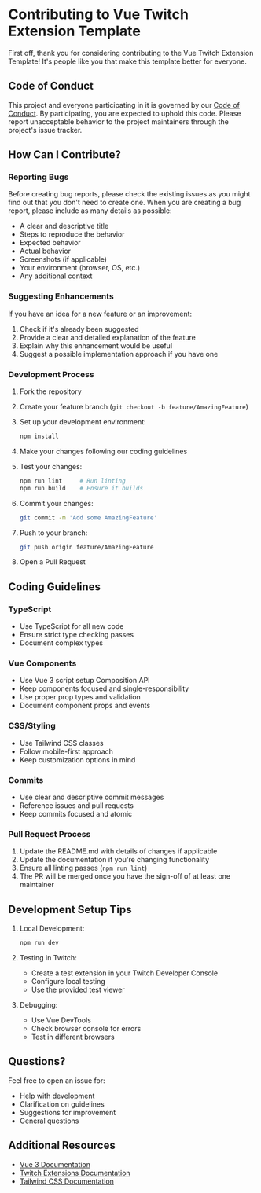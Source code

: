 # Contributing to Vue Twitch Extension Template

First off, thank you for considering contributing to the Vue Twitch Extension Template! It's people like you that make this template better for everyone.

## Code of Conduct

This project and everyone participating in it is governed by our [Code of Conduct](CODE_OF_CONDUCT.md). By participating, you are expected to uphold this code. Please report unacceptable behavior to the project maintainers through the project's issue tracker.

## How Can I Contribute?

### Reporting Bugs

Before creating bug reports, please check the existing issues as you might find out that you don't need to create one. When you are creating a bug report, please include as many details as possible:

- A clear and descriptive title
- Steps to reproduce the behavior
- Expected behavior
- Actual behavior
- Screenshots (if applicable)
- Your environment (browser, OS, etc.)
- Any additional context

### Suggesting Enhancements

If you have an idea for a new feature or an improvement:

1. Check if it's already been suggested
2. Provide a clear and detailed explanation of the feature
3. Explain why this enhancement would be useful
4. Suggest a possible implementation approach if you have one

### Development Process

1. Fork the repository
2. Create your feature branch (`git checkout -b feature/AmazingFeature`)
3. Set up your development environment:
   ```bash
   npm install
   ```

4. Make your changes following our coding guidelines
5. Test your changes:
   ```bash
   npm run lint     # Run linting
   npm run build    # Ensure it builds
   ```

6. Commit your changes:
   ```bash
   git commit -m 'Add some AmazingFeature'
   ```

7. Push to your branch:
   ```bash
   git push origin feature/AmazingFeature
   ```

8. Open a Pull Request

## Coding Guidelines

### TypeScript

- Use TypeScript for all new code
- Ensure strict type checking passes
- Document complex types

### Vue Components

- Use Vue 3 script setup Composition API
- Keep components focused and single-responsibility
- Use proper prop types and validation
- Document component props and events

### CSS/Styling

- Use Tailwind CSS classes
- Follow mobile-first approach
- Keep customization options in mind

### Commits

- Use clear and descriptive commit messages
- Reference issues and pull requests
- Keep commits focused and atomic

### Pull Request Process

1. Update the README.md with details of changes if applicable
2. Update the documentation if you're changing functionality
3. Ensure all linting passes (`npm run lint`)
4. The PR will be merged once you have the sign-off of at least one maintainer

## Development Setup Tips

1. Local Development:
   ```bash
   npm run dev
   ```

2. Testing in Twitch:
   - Create a test extension in your Twitch Developer Console
   - Configure local testing
   - Use the provided test viewer

3. Debugging:
   - Use Vue DevTools
   - Check browser console for errors
   - Test in different browsers

## Questions?

Feel free to open an issue for:
- Help with development
- Clarification on guidelines
- Suggestions for improvement
- General questions

## Additional Resources

- [Vue 3 Documentation](https://vuejs.org/)
- [Twitch Extensions Documentation](https://dev.twitch.tv/docs/extensions)
- [Tailwind CSS Documentation](https://tailwindcss.com/docs)